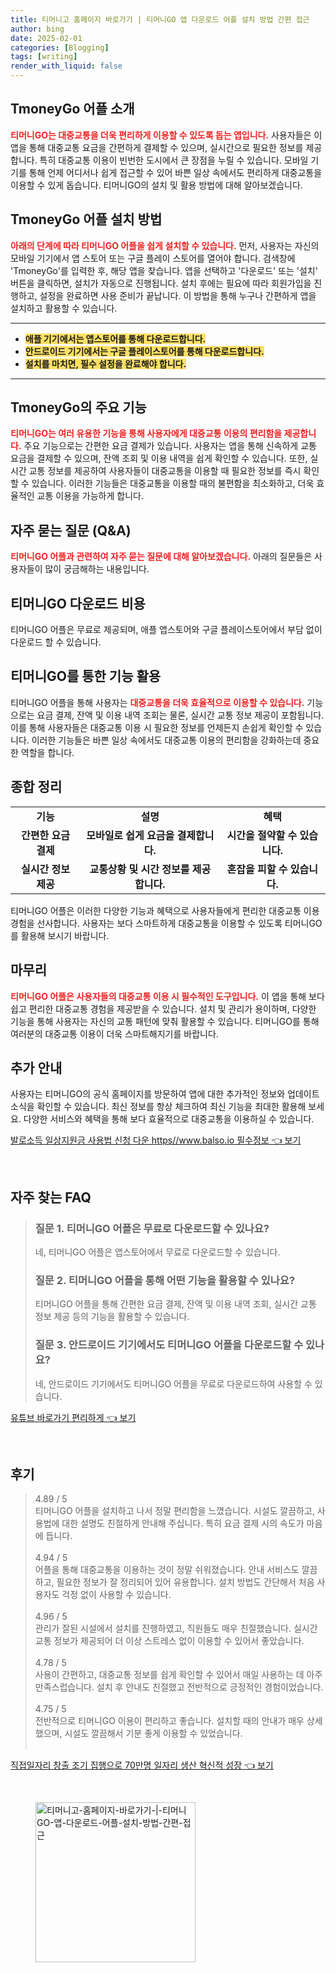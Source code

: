 ```yaml
---
title: 티머니고 홈페이지 바로가기 | 티머니GO 앱 다운로드 어플 설치 방법 간편 접근
author: bing
date: 2025-02-01
categories: [Blogging]
tags: [writing]
render_with_liquid: false
---
```



<h2 id='TmoneyGo_소개'>TmoneyGo 어플 소개</h2>

<p><b><span style="color: #ee2323;">티머니GO는 대중교통을 더욱 편리하게 이용할 수 있도록 돕는 앱입니다.</span></b> 사용자들은 이 앱을 통해 대중교통 요금을 간편하게 결제할 수 있으며, 실시간으로 필요한 정보를 제공합니다. 특히 대중교통 이용이 빈번한 도시에서 큰 장점을 누릴 수 있습니다. 모바일 기기를 통해 언제 어디서나 쉽게 접근할 수 있어 바쁜 일상 속에서도 편리하게 대중교통을 이용할 수 있게 돕습니다. 티머니GO의 설치 및 활용 방법에 대해 알아보겠습니다.</p>

<h2 id='TmoneyGo_설치방법'>TmoneyGo 어플 설치 방법</h2>

<p><b><span style="color: #ee2323;">아래의 단계에 따라 티머니GO 어플을 쉽게 설치할 수 있습니다.</span></b> 먼저, 사용자는 자신의 모바일 기기에서 앱 스토어 또는 구글 플레이 스토어를 열어야 합니다. 검색창에 'TmoneyGo'를 입력한 후, 해당 앱을 찾습니다. 앱을 선택하고 '다운로드' 또는 '설치' 버튼을 클릭하면, 설치가 자동으로 진행됩니다. 설치 후에는 필요에 따라 회원가입을 진행하고, 설정을 완료하면 사용 준비가 끝납니다. 이 방법을 통해 누구나 간편하게 앱을 설치하고 활용할 수 있습니다.</p>

<hr />

<ul>
    <li><b><span style="background-color: #ffe066;">애플 기기에서는 앱스토어를 통해 다운로드합니다.</span></b></li>
    <li><b><span style="background-color: #ffe066;">안드로이드 기기에서는 구글 플레이스토어를 통해 다운로드합니다.</span></b></li>
    <li><b><span style="background-color: #ffe066;">설치를 마치면, 필수 설정을 완료해야 합니다.</span></b></li>
</ul>

<hr />

<h2 id='TmoneyGo_주요기능'>TmoneyGo의 주요 기능</h2>

<p><b><span style="color: #ee2323;">티머니GO는 여러 유용한 기능을 통해 사용자에게 대중교통 이용의 편리함을 제공합니다.</span></b> 주요 기능으로는 간편한 요금 결제가 있습니다. 사용자는 앱을 통해 신속하게 교통 요금을 결제할 수 있으며, 잔액 조회 및 이용 내역을 쉽게 확인할 수 있습니다. 또한, 실시간 교통 정보를 제공하여 사용자들이 대중교통을 이용할 때 필요한 정보를 즉시 확인할 수 있습니다. 이러한 기능들은 대중교통을 이용할 때의 불편함을 최소화하고, 더욱 효율적인 교통 이용을 가능하게 합니다.</p>

<h2 id='TmoneyGo_자주묻는질문'>자주 묻는 질문 (Q&A)</h2>

<p><b><span style="color: #ee2323;">티머니GO 어플과 관련하여 자주 묻는 질문에 대해 알아보겠습니다.</span></b> 아래의 질문들은 사용자들이 많이 궁금해하는 내용입니다.</p>

<h2 id='TmoneyGo_다운로드_비용'>티머니GO 다운로드 비용</h2>

<p>티머니GO 어플은 무료로 제공되며, 애플 앱스토어와 구글 플레이스토어에서 부담 없이 다운로드 할 수 있습니다.</p>

<h2 id='TmoneyGo_기능_활용'>티머니GO를 통한 기능 활용</h2>

<p>티머니GO 어플을 통해 사용자는 <b><span style="color: #ee2323;">대중교통을 더욱 효율적으로 이용할 수 있습니다.</span></b> 기능으로는 요금 결제, 잔액 및 이용 내역 조회는 물론, 실시간 교통 정보 제공이 포함됩니다. 이를 통해 사용자들은 대중교통 이용 시 필요한 정보를 언제든지 손쉽게 확인할 수 있습니다. 이러한 기능들은 바쁜 일상 속에서도 대중교통 이용의 편리함을 강화하는데 중요한 역할을 합니다.</p>

<h2 id='TmoneyGo_종합_정리'>종합 정리</h2>

<table>
    <tr>
        <td style="text-align: center; height: 17px;"><b>기능</b></td>
        <td style="text-align: center; height: 17px;"><b>설명</b></td>
        <td style="text-align: center; height: 17px;"><b>혜택</b></td>
    </tr>
    <tr>
        <td style="text-align: center; height: 17px;"><b>간편한 요금 결제</b></td>
        <td style="text-align: center; height: 17px;"><b>모바일로 쉽게 요금을 결제합니다.</b></td>
        <td style="text-align: center; height: 17px;"><b>시간을 절약할 수 있습니다.</b></td>
    </tr>
    <tr>
        <td style="text-align: center; height: 17px;"><b>실시간 정보 제공</b></td>
        <td style="text-align: center; height: 17px;"><b>교통상황 및 시간 정보를 제공합니다.</b></td>
        <td style="text-align: center; height: 17px;"><b>혼잡을 피할 수 있습니다.</b></td>
    </tr>
</table>

<p>티머니GO 어플은 이러한 다양한 기능과 혜택으로 사용자들에게 편리한 대중교통 이용 경험을 선사합니다. 사용자는 보다 스마트하게 대중교통을 이용할 수 있도록 티머니GO를 활용해 보시기 바랍니다.</p>

<h2 id='TmoneyGo_마무리'>마무리</h2>

<p><b><span style="color: #ee2323;">티머니GO 어플은 사용자들의 대중교통 이용 시 필수적인 도구입니다.</span></b> 이 앱을 통해 보다 쉽고 편리한 대중교통 경험을 제공받을 수 있습니다. 설치 및 관리가 용이하며, 다양한 기능을 통해 사용자는 자신의 교통 패턴에 맞춰 활용할 수 있습니다. 티머니GO를 통해 여러분의 대중교통 이용이 더욱 스마트해지기를 바랍니다.</p>

<h2 id='TmoneyGo_안내'>추가 안내</h2>

<p>사용자는 티머니GO의 공식 홈페이지를 방문하여 앱에 대한 추가적인 정보와 업데이트 소식을 확인할 수 있습니다. 최신 정보를 항상 체크하여 최신 기능을 최대한 활용해 보세요. 다양한 서비스와 혜택을 통해 보다 효율적으로 대중교통을 이용하실 수 있습니다.</p>


<p><a class="click-button" title="발로소득 일상지원금 사용법 신청 다운 https//www.balso.io 필수정보" href="https://adkhouse.github.io/posts/%EB%B0%9C%EB%A1%9C%EC%86%8C%EB%93%9D-%EC%9D%BC%EC%83%81%EC%A7%80%EC%9B%90%EA%B8%88-%EC%82%AC%EC%9A%A9%EB%B2%95-%EC%8B%A0%EC%B2%AD-%EB%8B%A4%EC%9A%B4-httpswww.balso.io-%ED%95%84%EC%88%98%EC%A0%95%EB%B3%B4/" rel="dofollow">발로소득 일상지원금 사용법 신청 다운 https//www.balso.io 필수정보 👈 보기</a></p><br>
<h2 id='자주_찾는_FAQ'>자주 찾는 FAQ</h2>
<div itemscope="" itemtype="https://schema.org/FAQPage"> 
<blockquote> 
<div itemscope="" itemprop="mainEntity" itemtype="https://schema.org/Question"> 
<h3 itemprop="name">질문 1. 티머니GO 어플은 무료로 다운로드할 수 있나요?</h3> 
<div itemscope="" itemprop="acceptedAnswer" itemtype="https://schema.org/Answer"> 
<span itemprop="text"> 
<p>네, 티머니GO 어플은 앱스토어에서 무료로 다운로드할 수 있습니다.</p> 
</span> 
</div> 
</div> 
<div itemscope="" itemprop="mainEntity" itemtype="https://schema.org/Question"> 
<h3 itemprop="name">질문 2. 티머니GO 어플을 통해 어떤 기능을 활용할 수 있나요?</h3> 
<div itemscope="" itemprop="acceptedAnswer" itemtype="https://schema.org/Answer"> 
<span itemprop="text"> 
<p>티머니GO 어플을 통해 간편한 요금 결제, 잔액 및 이용 내역 조회, 실시간 교통 정보 제공 등의 기능을 활용할 수 있습니다.</p> 
</span> 
</div> 
</div> 
<div itemscope="" itemprop="mainEntity" itemtype="https://schema.org/Question"> 
<h3 itemprop="name">질문 3. 안드로이드 기기에서도 티머니GO 어플을 다운로드할 수 있나요?</h3> 
<div itemscope="" itemprop="acceptedAnswer" itemtype="https://schema.org/Answer"> 
<span itemprop="text"> 
<p>네, 안드로이드 기기에서도 티머니GO 어플을 무료로 다운로드하여 사용할 수 있습니다.</p> 
</span> 
</div> 
</div> 
</blockquote> 
</div>
<p><a class="click-button" title="유튜브 바로가기 편리하게" href="https://adkhouse.github.io/posts/%EC%9C%A0%ED%8A%9C%EB%B8%8C-%EB%B0%94%EB%A1%9C%EA%B0%80%EA%B8%B0-%ED%8E%B8%EB%A6%AC%ED%95%98%EA%B2%8C/" rel="dofollow">유튜브 바로가기 편리하게 👈 보기</a></p><br>
<h2 id='후기'>후기</h2>
<div itemscope itemtype="https://schema.org/Product">
  <blockquote>
  <div itemprop="review" itemscope itemtype="https://schema.org/Review">
      <div itemprop="reviewRating" itemscope itemtype="https://schema.org/Rating"> <span itemprop="ratingValue">4.89</span> / <span itemprop="bestRating">5</span> </div>
      <span itemprop="reviewBody">티머니GO 어플을 설치하고 나서 정말 편리함을 느꼈습니다. 시설도 깔끔하고, 사용법에 대한 설명도 친절하게 안내해 주십니다. 특히 요금 결제 시의 속도가 마음에 듭니다.</span>
  </div>
  <br>
  <div itemprop="review" itemscope itemtype="https://schema.org/Review">
      <div itemprop="reviewRating" itemscope itemtype="https://schema.org/Rating"> <span itemprop="ratingValue">4.94</span> / <span itemprop="bestRating">5</span> </div>
      <span itemprop="reviewBody">어플을 통해 대중교통을 이용하는 것이 정말 쉬워졌습니다. 안내 서비스도 깔끔하고, 필요한 정보가 잘 정리되어 있어 유용합니다. 설치 방법도 간단해서 처음 사용자도 걱정 없이 사용할 수 있습니다.</span>
  </div>
  <br>
  <div itemprop="review" itemscope itemtype="https://schema.org/Review">
      <div itemprop="reviewRating" itemscope itemtype="https://schema.org/Rating"> <span itemprop="ratingValue">4.96</span> / <span itemprop="bestRating">5</span> </div>
      <span itemprop="reviewBody">관리가 잘된 시설에서 설치를 진행하였고, 직원들도 매우 친절했습니다. 실시간 교통 정보가 제공되어 더 이상 스트레스 없이 이용할 수 있어서 좋았습니다.</span>
  </div>
  <br>
  <div itemprop="review" itemscope itemtype="https://schema.org/Review">
      <div itemprop="reviewRating" itemscope itemtype="https://schema.org/Rating"> <span itemprop="ratingValue">4.78</span> / <span itemprop="bestRating">5</span> </div>
      <span itemprop="reviewBody">사용이 간편하고, 대중교통 정보를 쉽게 확인할 수 있어서 매일 사용하는 데 아주 만족스럽습니다. 설치 후 안내도 친절했고 전반적으로 긍정적인 경험이었습니다.</span>
  </div>
  <br>
  <div itemprop="review" itemscope itemtype="https://schema.org/Review">
      <div itemprop="reviewRating" itemscope itemtype="https://schema.org/Rating"> <span itemprop="ratingValue">4.75</span> / <span itemprop="bestRating">5</span> </div>
      <span itemprop="reviewBody">전반적으로 티머니GO 이용이 편리하고 좋습니다. 설치할 때의 안내가 매우 상세했으며, 시설도 깔끔해서 기분 좋게 이용할 수 있었습니다.</span>
  </div>
  <br>
  </blockquote>
</div>
<p><a class="click-button" title="직접일자리 창출 조기 집행으로 70만명 일자리 생산 혁신적 성장" href="https://adkhouse.github.io/posts/%EC%A7%81%EC%A0%91%EC%9D%BC%EC%9E%90%EB%A6%AC-%EC%B0%BD%EC%B6%9C-%EC%A1%B0%EA%B8%B0-%EC%A7%91%ED%96%89%EC%9C%BC%EB%A1%9C-70%EB%A7%8C%EB%AA%85-%EC%9D%BC%EC%9E%90%EB%A6%AC-%EC%83%9D%EC%82%B0-%ED%98%81%EC%8B%A0%EC%A0%81-%EC%84%B1%EC%9E%A5/" rel="dofollow">직접일자리 창출 조기 집행으로 70만명 일자리 생산 혁신적 성장 👈 보기</a></p><br>
<figure class="image"><img src="https://adkhouse.github.io/assets/img/thumbnail/티머니고-홈페이지-바로가기-|-티머니GO-앱-다운로드-어플-설치-방법-간편-접근.webp" alt="티머니고-홈페이지-바로가기-|-티머니GO-앱-다운로드-어플-설치-방법-간편-접근" width="256" height="256"></figure>
